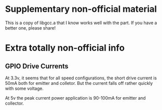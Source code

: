 # Supplementary non-official material

This is a copy of libgcc.a that I know works well with the part.  If you have a better one, please share!

# Extra totally non-official info

## GPIO Drive Currents

At 3.3v, it seems that for all speed configurations, the short drive current is 50mA both for emitter and colletor.  But the current falls off rather quickly with some voltage.

At 5v the peak current power application is 90-100mA for emitter and collector.

